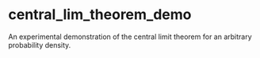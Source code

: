 # central_lim_theorem_demo
An experimental demonstration of the central limit theorem for an arbitrary probability density.
